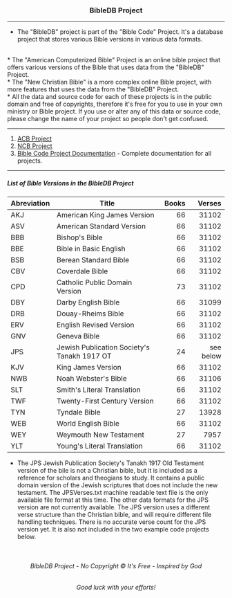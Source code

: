<h3 align="center">BibleDB Project</h3>

---

* The "BibleDB" project is part of the "Bible Code" Project. It's a database project that stores various Bible versions in various data formats.
<br>
* The "American Computerized Bible" Project is an online bible project that offers various versions of the Bible that uses data from the "BibleDB" Project.
<br>
* The "New Christian Bible" is a more complex online Bible project, with more features that uses the data from the "BibleDB" Project.
<br>
* All the data and source code for each of these projects is in the public domain and free of copyrights, therefore it's free for you to use in your own ministry or Bible project. If you use or alter any of this data or source code, please change the name of your project so people don't get confused.

---
1. [ACB Project](https://github.com/ACB-Bible/AmericanComputerizedBible)
2. [NCB Project](https://github.com/ACB-Bible/NCB)
3. [Bible Code Project Documentation](https://github.com/ACB-Bible/DOC) - Complete documentation for all projects.
---

##### List of Bible Versions in the BibleDB Project
|Abreviation| Title| Books| Verses|
| --- | --- | ---: | ---: |
|AKJ| American King James Version| 66| 31102|
|ASV| American Standard Version| 66| 31102|
|BBB| Bishop's Bible| 66| 31102|
|BBE| Bible in Basic English| 66| 31102|
|BSB| Berean Standard  Bible| 66| 31102|
|CBV| Coverdale Bible| 66| 31102|
|CPD| Catholic Public Domain Version| 73| 31102|
|DBY| Darby English Bible| 66| 31099|
|DRB| Douay-Rheims Bible| 66| 31102|
|ERV| English Revised Version| 66| 31102|
|GNV| Geneva Bible| 66| 31102|
|JPS| Jewish Publication Society's Tanakh 1917 OT| 24| see below|
|KJV| King James Version| 66| 31102|
|NWB| Noah Webster's Bible| 66| 31106|
|SLT| Smith's Literal Translation| 66| 31102|
|TWF| Twenty-First Century Version| 66| 31102|
|TYN| Tyndale Bible| 27| 13928|
|WEB| World English Bible| 66| 31102|
|WEY| Weymouth New Testament| 27| 7957|
|YLT| Young's Literal Translation| 66| 31102|

 * The JPS Jewish Publication Society's Tanakh 1917 Old Testament version of the bile is not a Christian bible, but it is included as a reference for scholars and theogians to study. It contains a public domain version of the Jewish scriptures that does not include the new testament. The JPSVerses.txt machine readable text file is the only available file format at this time. The other data formats for the JPS version are not currently available. The JPS version uses a different verse structure than the Christian bible, and will require different file handling techniques. There is no accurate verse count for the JPS version yet. It is also not included in the two example code projects below.

<br>

<h6 align="center" title="God's Word Is Not For Sale">BibleDB Project - No Copyright © It's Free - Inspired by God</h3>
<h6 align="center">Good luck with your efforts!</h6>